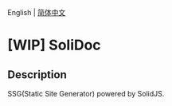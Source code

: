 English | [简体中文](./README_zh-CN.md)

# [WIP] SoliDoc

## Description

SSG(Static Site Generator) powered by SolidJS.
